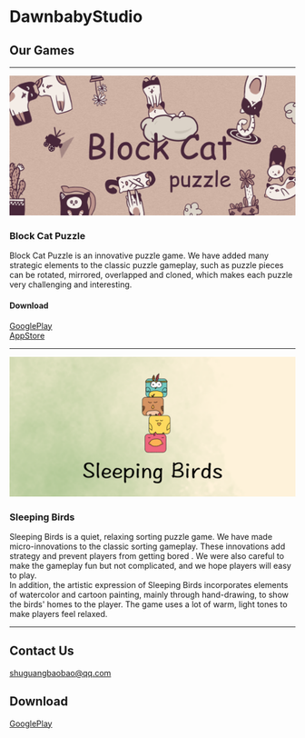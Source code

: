 # DawnbabyStudio
## Our Games
***
![BlockCatPuzzle素材](/TopPic_BlockCatPuzzle.png)
### Block Cat Puzzle
Block Cat Puzzle is an innovative puzzle game. We have added many strategic elements to the classic puzzle gameplay, such as puzzle pieces can be rotated, mirrored, overlapped and cloned, which makes each puzzle very challenging and interesting.<br>
#### Download
[GooglePlay](https://play.google.com/store/apps/details?id=com.DawnbabyStudio.GridCat)    
[AppStore](https://apps.apple.com/nl/app/block-cat-puzzle/id1572206026)

***
![SleepingBirds素材](/TopPic_SleepingBirds.png)
### Sleeping Birds
Sleeping Birds is a quiet, relaxing sorting puzzle game. We have made micro-innovations to the classic sorting gameplay. These innovations add strategy and prevent players from getting bored .  We were also careful to make the gameplay fun but not complicated, and we hope players will easy to play.<br>
In addition, the artistic expression of Sleeping Birds incorporates elements of watercolor and cartoon painting, mainly through hand-drawing, to show the birds' homes to the player. The game uses a lot of warm, light tones to make players feel relaxed.<br>

***

## Contact Us
shuguangbaobao@qq.com

## Download
[GooglePlay](https://play.google.com/store/apps/details?id=com.DawnbabyStudio.GridCat)
